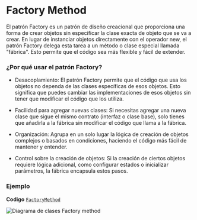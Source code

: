 # Factory Method
   
El patrón Factory es un patrón de diseño creacional que proporciona una forma de crear objetos sin especificar la clase exacta de objeto que se va a crear. En lugar de instanciar objetos directamente con el operador new, el patrón Factory delega esta tarea a un método o clase especial llamada "fábrica". Esto permite que el código sea más flexible y fácil de extender.

### ¿Por qué usar el patrón Factory?

- Desacoplamiento: El patrón Factory permite que el código que usa los objetos no dependa de las clases específicas de esos objetos. Esto significa que puedes cambiar las implementaciones de esos objetos sin tener que modificar el código que los utiliza.

- Facilidad para agregar nuevas clases: Si necesitas agregar una nueva clase que sigue el mismo contrato (interfaz o clase base), solo tienes que añadirla a la fábrica sin modificar el código que llama a la fábrica.

- Organización: Agrupa en un solo lugar la lógica de creación de objetos complejos o basados en condiciones, haciendo el código más fácil de mantener y entender.

- Control sobre la creación de objetos: Si la creación de ciertos objetos requiere lógica adicional, como configurar estados o inicializar parámetros, la fábrica encapsula estos pasos.

### Ejemplo

**Codigo** [`FactoryMethod`](./FactoryMethod.ts)

![Diagrama de clases Factory method](../../assets/FactoryMethodClassDiagram.jpg)
